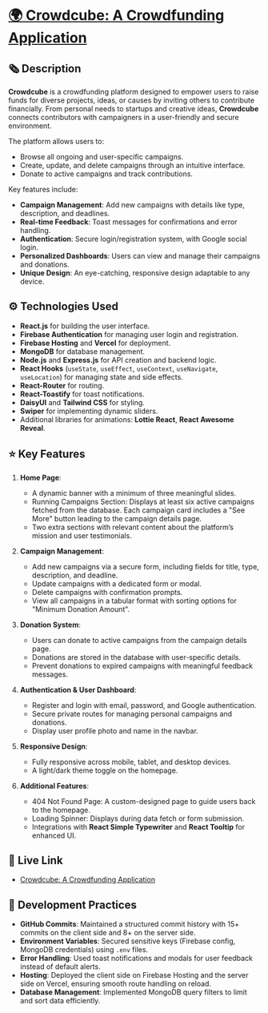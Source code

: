 # [🌍 Crowdcube: A Crowdfunding Application](https://assignment-10-ed8bf.web.app)

## 🗞️ Description
**Crowdcube** is a crowdfunding platform designed to empower users to raise funds for diverse projects, ideas, or causes by inviting others to contribute financially. From personal needs to startups and creative ideas, **Crowdcube** connects contributors with campaigners in a user-friendly and secure environment.

The platform allows users to:
- Browse all ongoing and user-specific campaigns.
- Create, update, and delete campaigns through an intuitive interface.
- Donate to active campaigns and track contributions.

Key features include:
- **Campaign Management**: Add new campaigns with details like type, description, and deadlines.
- **Real-time Feedback**: Toast messages for confirmations and error handling.
- **Authentication**: Secure login/registration system, with Google social login.
- **Personalized Dashboards**: Users can view and manage their campaigns and donations.
- **Unique Design**: An eye-catching, responsive design adaptable to any device.

## ⚙️ Technologies Used
- **React.js** for building the user interface.
- **Firebase Authentication** for managing user login and registration.
- **Firebase Hosting** and **Vercel** for deployment.
- **MongoDB** for database management.
- **Node.js** and **Express.js** for API creation and backend logic.
- **React Hooks** (`useState`, `useEffect`, `useContext`, `useNavigate`, `useLocation`) for managing state and side effects.
- **React-Router** for routing.
- **React-Toastify** for toast notifications.
- **DaisyUI** and **Tailwind CSS** for styling.
- **Swiper** for implementing dynamic sliders.
- Additional libraries for animations: **Lottie React**, **React Awesome Reveal**.

## ⭐ Key Features

1. **Home Page**:
   - A dynamic banner with a minimum of three meaningful slides.
   - Running Campaigns Section: Displays at least six active campaigns fetched from the database. Each campaign card includes a "See More" button leading to the campaign details page.
   - Two extra sections with relevant content about the platform’s mission and user testimonials.

2. **Campaign Management**:
   - Add new campaigns via a secure form, including fields for title, type, description, and deadline.
   - Update campaigns with a dedicated form or modal.
   - Delete campaigns with confirmation prompts.
   - View all campaigns in a tabular format with sorting options for "Minimum Donation Amount".

3. **Donation System**:
   - Users can donate to active campaigns from the campaign details page.
   - Donations are stored in the database with user-specific details.
   - Prevent donations to expired campaigns with meaningful feedback messages.

4. **Authentication & User Dashboard**:
   - Register and login with email, password, and Google authentication.
   - Secure private routes for managing personal campaigns and donations.
   - Display user profile photo and name in the navbar.

5. **Responsive Design**:
   - Fully responsive across mobile, tablet, and desktop devices.
   - A light/dark theme toggle on the homepage.

6. **Additional Features**:
   - 404 Not Found Page: A custom-designed page to guide users back to the homepage.
   - Loading Spinner: Displays during data fetch or form submission.
   - Integrations with **React Simple Typewriter** and **React Tooltip** for enhanced UI.

## 🚀 Live Link
- [Crowdcube: A Crowdfunding Application](https://assignment-10-ed8bf.web.app)

## 🔧 Development Practices
- **GitHub Commits**: Maintained a structured commit history with 15+ commits on the client side and 8+ on the server side.
- **Environment Variables**: Secured sensitive keys (Firebase config, MongoDB credentials) using `.env` files.
- **Error Handling**: Used toast notifications and modals for user feedback instead of default alerts.
- **Hosting**: Deployed the client side on Firebase Hosting and the server side on Vercel, ensuring smooth route handling on reload.
- **Database Management**: Implemented MongoDB query filters to limit and sort data efficiently.
